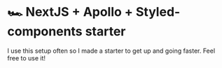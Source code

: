 # 🏎️ NextJS + Apollo + Styled-components starter

I use this setup often so I made a starter to get up and going faster. Feel free to use it!
